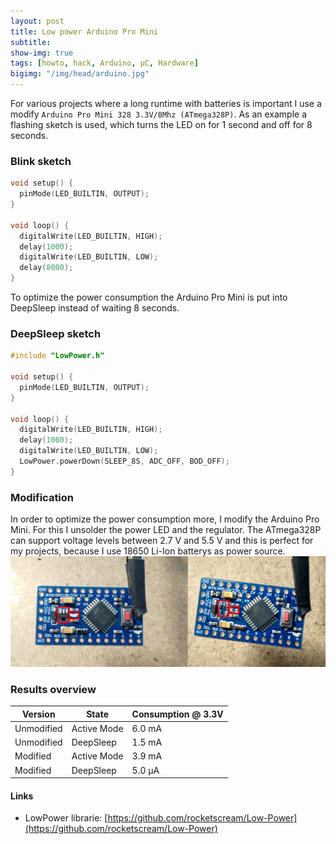 ```yaml
---
layout: post
title: Low power Arduino Pro Mini
subtitle: 
show-img: true
tags: [howto, hack, Arduino, µC, Hardware]
bigimg: "/img/head/arduino.jpg"
---
```

For various projects where a long runtime with batteries is important I use a modify `Arduino Pro Mini 328 3.3V/8Mhz (ATmega328P)`.
As an example a flashing sketch is used, which turns the LED on for 1 second and off for 8 seconds. 

### Blink sketch
```c++
void setup() {
  pinMode(LED_BUILTIN, OUTPUT);
}

void loop() {
  digitalWrite(LED_BUILTIN, HIGH);
  delay(1000);
  digitalWrite(LED_BUILTIN, LOW);
  delay(8000);
}
```

To optimize the power consumption the Arduino Pro Mini is put into DeepSleep instead of waiting 8 seconds.

### DeepSleep sketch
```c++
#include "LowPower.h"

void setup() {
  pinMode(LED_BUILTIN, OUTPUT);
}

void loop() {
  digitalWrite(LED_BUILTIN, HIGH);
  delay(1000);
  digitalWrite(LED_BUILTIN, LOW);
  LowPower.powerDown(SLEEP_8S, ADC_OFF, BOD_OFF);
}
```

### Modification
In order to optimize the power consumption more, I modify the Arduino Pro Mini.
For this I unsolder the power LED and the regulator. 
The ATmega328P can support voltage levels between 2.7 V and 5.5 V and this is perfect for my projects, because I use 18650 Li-Ion batterys as power source. 
<img src="/img/posts/2019-12-27/arduino_mod.jpg">



### Results overview

Version | State | Consumption @ 3.3V
--- | --- | ---
Unmodified | Active Mode | 6.0 mA
Unmodified | DeepSleep   | 1.5 mA
Modified   | Active Mode | 3.9 mA
Modified   | DeepSleep   | 5.0 µA
  
  
#### Links
* LowPower librarie: [https://github.com/rocketscream/Low-Power](https://github.com/rocketscream/Low-Power)


